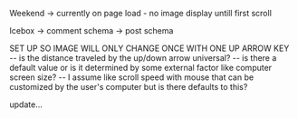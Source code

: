 
Weekend ->
currently on page load - no image display untill first scroll


Icebox ->
comment schema -> post schema


SET UP SO IMAGE WILL ONLY CHANGE ONCE WITH ONE UP ARROW KEY
-- is the distance traveled by the up/down arrow universal?
-- is there a default value or is it determined by some external factor like computer screen size?
-- I assume like scroll speed with mouse that can be customized by the user's computer but is there defaults to this?

update...